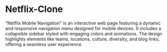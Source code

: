 # Netflix-Clone
"Netflix Mobile Navigation" is an interactive web page featuring a dynamic and responsive navigation menu designed for mobile devices. It includes a collapsible sidebar styled with engaging colors and animations. The design highlights elements like teams, locations, culture, diversity, and blog links, offering a seamless user experience.

